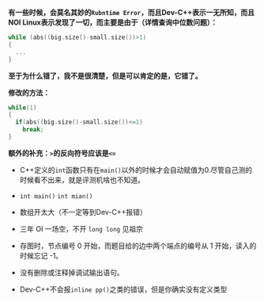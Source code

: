 **有一些时候，会莫名其妙的`Rubntime Error`，而且Dev-C++表示一无所知，而且NOI Linux表示发现了一切，而主要是由于（详情查询中位数问题）：**
```C++
while (abs((big.size()-small.size())>1)
{
  ...
}
```
**至于为什么错了，我不是很清楚，但是可以肯定的是，它错了。**

**修改的方法：**

```C++
while(1)
{
  if(abs((big.size()-small.size())<=1)
    break;
}
```
**额外的补充：`>`的反向符号应该是`<=`**

- C++定义的`int`函数只有在`main()`以外的时候才会自动赋值为0.尽管自己测的时候看不出来，就是评测机啥也不知道。

- `int main()` `int mian()`

- 数组开太大（不一定等到Dev-C++报错）

- 三年 OI 一场空，不开 `long long` 见祖宗

- 存图时，节点编号 0 开始，而题目给的边中两个端点的编号从 1 开始，读入的时候忘记 -1。

- 没有删除或注释掉调试输出语句。

- Dev-C++不会报`inline pp()`之类的错误，但是你确实没有定义类型
